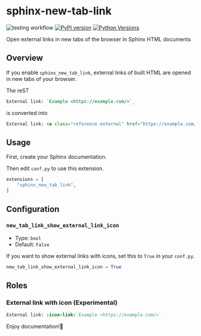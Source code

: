 # sphinx-new-tab-link
![testing workflow](https://github.com/ftnext/sphinx-new-tab-link/actions/workflows/testing.yml/badge.svg)
[![PyPI version](https://badge.fury.io/py/sphinx-new-tab-link.svg)](https://badge.fury.io/py/sphinx-new-tab-link)
[![Python Versions](https://img.shields.io/pypi/pyversions/sphinx-new-tab-link.svg)](https://pypi.org/project/sphinx-new-tab-link/)

Open external links in new tabs of the browser in Sphinx HTML documents

## Overview

If you enable `sphinx_new_tab_link`, external links of built HTML are opened in new tabs of your browser.

The reST

```rst
External link: `Example <https://example.com/>`_
```

is converted into

```html
External link: <a class="reference external" href="https://example.com/" rel="noreferrer" target="_blank">Example</a>
```

## Usage

First, create your Sphinx documentation.

Then edit `conf.py` to use this extension.

```python
extensions = [
    "sphinx_new_tab_link",
]
```

## Configuration

### `new_tab_link_show_external_link_icon`

* Type: `bool`
* Default: `False`

If you want to show external links with icons, set this to `True` in your `conf.py`.

```python
new_tab_link_show_external_link_icon = True
```

## Roles

### External link with icon (Experimental)

```rst
External link: :icon-link:`Example <https://example.com/>`
```

Enjoy documentation!🙌
